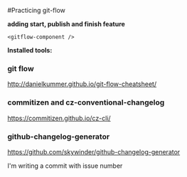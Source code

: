 #Practicing git-flow

**adding start, publish and finish feature**

```
<gitflow-component />
```

**Installed tools:** 

### git flow
http://danielkummer.github.io/git-flow-cheatsheet/

### commitizen and cz-conventional-changelog
https://commitizen.github.io/cz-cli/

### github-changelog-generator
https://github.com/skywinder/github-changelog-generator


I'm writing a commit with issue number  

